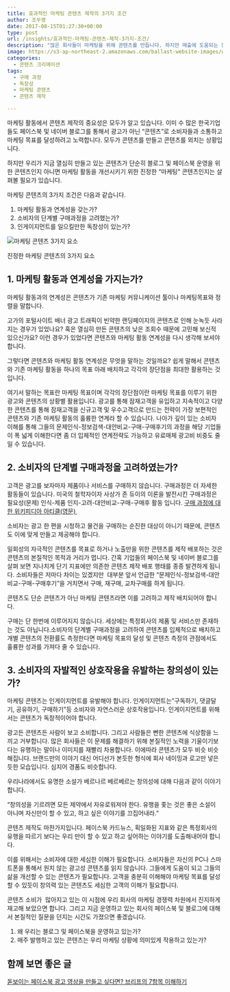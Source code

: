```yaml
---
title: 효과적인 마케팅 콘텐츠 제작의 3가지 조건
author: 조두영
date: 2017-08-15T01:27:30+00:00
type: post
url: /insights/효과적인-마케팅-콘텐츠-제작-3가지-조건/
description: "많은 회사들이 마케팅을 위해 콘텐츠를 만듭니다. 하지만 매출에 도움되는 진짜 마케팅 콘텐츠 제작을 잘 하는 회사는 드뭅니다. 마케팅 콘텐츠를 제대로 만들기 위해 꼭 지켜야 할 방법은 무엇일까요? 마케팅 목표와의 연계성, 고객의 구매과정, 창의성입니다."
image: https://s3-ap-northeast-2.amazonaws.com/ballast-website-images/wp-content/uploads/2017/08/15105947/Untitled-2.001.png
categories:
  - 콘텐츠 크리에이션
tags:
  - 구매 과정
  - 독창성
  - 마케팅 콘텐츠
  - 콘텐츠 제작

---
```

마케팅 활동에서 콘텐츠 제작의 중요성은 모두가 알고 있습니다. 이미 수 많은 한국기업들도 페이스북 및 네이버 블로그를 통해서 광고가 아닌 “콘텐츠”로 소비자들과 소통하고 마케팅 목표를 달성하려고 노력합니다. 모두가 콘텐츠를 만들고 콘텐츠를 외치는 상황입니다.
  
하지만 우리가 지금 열심히 만들고 있는 콘텐츠가 단순히 블로그 및 페이스북 운영을 위한 콘텐츠인지 아니면 마케팅 활동을 개선시키기 위한 진정한 &#8220;마케팅&#8221; 콘텐츠인지는 살펴볼 필요가 있습니다.

마케팅 콘텐츠의 3가지 조건은 다음과 같습니다.

  1. 마케팅 활동과 연계성을 갖는가?
  2. 소비자의 단계별 구매과정을 고려했는가?
  3. 인게이지먼트를 일으킬만한 독창성이 있는가?

![마케팅 콘텐츠 3가지 요소](https://s3-ap-northeast-2.amazonaws.com/ballast-website-images/wp-content/uploads/2017/08/15105947/Untitled-2.001.png)

진정한 마케팅 콘텐츠의 3가지 요소


## 

## 1. 마케팅 활동과 연계성을 가지는가?

마케팅 활동과의 연계성은 콘텐츠가 기존 마케팅 커뮤니케이션 툴이나 마케팅목표와 정렬을 말합니다.

고가의 포털사이트 배너 광고 트래픽이 빈약한 랜딩페이지의 콘텐츠로 인해 눈녹듯 사라지는 경우가 있었나요? 혹은 열심히 만든 콘텐츠의 낮은 조회수 때문에 고민해 보신적 있으신가요? 이런 경우가 있었다면 콘텐츠와 마케팅 활동 연계성을 다시 생각해 보셔야 합니다.

그렇다면 콘텐츠와 마케팅 활동 연계성은 무엇을 말하는 것일까요? 쉽게 말해서 콘텐츠와 기존 마케팅 활동을 하나의 목표 아래 배치하고 각각의 장단점을 최대한 활용하는 것 입니다.

여기서 말하는 목표란 마케팅 목표이며 각각의 장단점이란 마케팅 목표를 이루기 위한 광고와 콘텐츠의 상황별 활용입니다. 광고를 통해 잠재고객을 유입하고 지속적이고 다양한 콘텐츠를 통해 잠재고객을 신규고객 및 우수고객으로 만드는 전략이 가장 보편적인 콘텐츠와 기존 마케팅 활동의 훌륭한 연계라 할 수 있습니다. 나아가 깊이 있는 소비자 이해를 통해 그들의 문제인식-정보검색-대안비교-구매-구매후기의 과정을 해당 기업들이 폭 넓게 이해한다면 좀 더 입체적인 연계전략도 가능하고 유료매체 광고비 비중도 줄일 수 있습니다.

## 2. 소비자의 단계별 구매과정을 고려하였는가?

고객은 광고를 보자마자 제품이나 서비스를 구매하지 않습니다. 구매과정은 더 자세한 활동들이 있습니다. 미국의 철학자이자 사상가 존 듀이의 이론을 발전시킨 구매과정은 필요성(문제) 인식-제품 인지-고려-대안비교-구매-구매후 활동 입니다. [구매 과정에 대한 위키피디아 아티클(영문) ][1]

소비자는 광고 한 편을 시청하고 물건을 구매하는 순진한 대상이 아니기 때문에, 콘텐츠도 이에 맞게 만들고 제공해야 합니다.

일회성의 자극적인 콘텐츠를 목표로 하거나 노출만을 위한 콘텐츠를 제작 배포하는 것은 콘텐츠의 본질적인 목적과 거리가 멉니다. 간혹 기업들의 페이스북 및 네이버 블로그를 살펴 보면 지나치게 단기 지표에만 의존한 콘텐츠 제작 배포 행태를 종종 발견하게 됩니다. 소비자들은 저마다 차이는 있겠지만  대부분 앞서 언급한 &#8220;문제인식-정보검색-대안비교-구매-구매후기&#8221;을 거치면서 구매, 재구매, 교차구매를 하게 됩니다.

콘텐츠도 단순 콘텐츠가 아닌 마케팅 콘텐츠라면 이를 고려하고 제작 배치되어야 합니다.

구매는 단 한번에 이루어지지 않습니다. 세상에는 특정회사의 제품 및 서비스만 존재하는 것도 아닙니다.소비자의 단계별 구매과정을 고려하여 콘텐츠를 입체적으로 배치하고 개별 콘텐츠의 전환률도 측정한다면 마케팅 목표의 달성 및 콘텐츠 측정의 관점에서도 훌륭한 성과를 가져다 줄 수 있습니다.

## 3. 소비자의 자발적인 상호작용을 유발하는 창의성이 있는가?

마케팅 콘텐츠는 인게이지먼트를 유발해야 합니다. 인게이지먼트는&#8221;구독하기, 댓글달기, 공유하기, 구매하기&#8221;등 소비자와 자연스러운 상호작용입니다. 인게이지먼트를 위해서는 콘텐츠가 독창적이어야 합니다.

광고든 콘텐츠든 사람이 보고 소비합니다. 그리고 사람들은 뻔한 콘텐츠에 식상함을 느끼고 거부합니다. 많은 회사들은 이 문제를 해결하기 위해 본질적인 노력을 기울이기보다는 유행하는 말이나 이미지를 재빨리 차용합니다. 이에따라 콘텐츠가 모두 비슷 비슷해집니다. 브랜드만의 이야기 대신 어디선가 본듯한 형식에 회사 네이밍과 로고만 넣은 듯한 모습입니다. 심지어 경품도 비슷합니다.

우리나라에서도 유명한 소설가 베르나르 베르베르는 창의성에 대해 다음과 같이 이야기합니다.

“창의성을 기르려면 모든 제약에서 자유로워져야 한다. 유행을 좇는 것은 좋은 소설이 아니며 자신만이 할 수 있고, 하고 싶은 이야기를 끄집어내라.”

콘텐츠 제작도 마찬가지입니다. 페이스북 카드뉴스, 획일화된 지표와 같은 특정회사의 유행을 따르기 보다는 우리 만이 할 수 있고 하고 싶어하는 이야기를 도출해내어야 합니다.

이를 위해서는 소비자에 대한 세심한 이해가 필요합니다. 소비자들은 자신의 PC나 스마트폰을 통해서 원치 않는 광고성 콘텐츠를 읽지 않습니다. 그들에게 도움이 되고 그들의 삶을 개선할 수 있는 콘텐츠가 필요합니다. 고객을 충분히 이해해야 마케팅 목표를 달성 할 수 있듯이 창의력 있는 콘텐츠도 세심한 고객의 이해가 필요합니다.

콘텐츠 소비가  많아지고 있는 이 시점에 우리 회사의 마케팅 경쟁력 차원에서 진지하게 재고해 보았으면 합니다. 그리고 지금 운영하고 있는 회사의 페이스북 및 블로그에 대해서 본질적인 질문을 던지는 시간도 가졌으면 좋겠습니다.

  1. 왜 우리는 블로그 및 페이스북을 운영하고 있는가?
  2. 매주 발행하고 있는 콘텐츠는 우리 마케팅 상황에 의미있게 작용하고 있는가?

## 함께 보면 좋은 글

[돋보이는 페이스북 광고 영상을 만들고 싶다면? 브리프의 7항목 이해하기][2]


&nbsp;

 [1]: https://en.wikipedia.org/wiki/Buyer_decision_process
 [2]: /insights/%eb%8f%8b%eb%b3%b4%ec%9d%b4%eb%8a%94-%ed%8e%98%ec%9d%b4%ec%8a%a4%eb%b6%81-%eb%8f%99%ec%98%81%ec%83%81-%ea%b4%91%ea%b3%a0%ec%a0%9c%ec%9e%91%ec%9d%84-%ec%9c%84%ed%95%9c-%eb%b8%8c%eb%a6%ac%ed%94%84/
